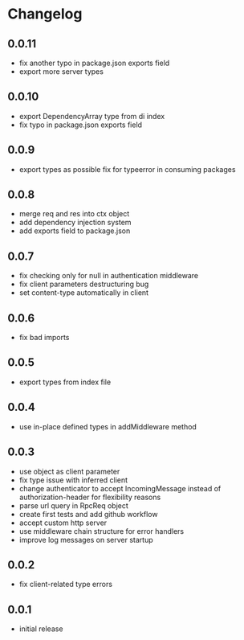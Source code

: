 # Changelog

## 0.0.11

- fix another typo in package.json exports field
- export more server types

## 0.0.10

- export DependencyArray type from di index
- fix typo in package.json exports field

## 0.0.9

- export types as possible fix for typeerror in consuming packages

## 0.0.8

- merge req and res into ctx object
- add dependency injection system
- add exports field to package.json

## 0.0.7

- fix checking only for null in authentication middleware
- fix client parameters destructuring bug
- set content-type automatically in client

## 0.0.6

- fix bad imports

## 0.0.5

- export types from index file

## 0.0.4

- use in-place defined types in addMiddleware method

## 0.0.3

- use object as client parameter
- fix type issue with inferred client
- change authenticator to accept IncomingMessage instead of authorization-header for flexibility reasons
- parse url query in RpcReq object
- create first tests and add github workflow
- accept custom http server
- use middleware chain structure for error handlers
- improve log messages on server startup

## 0.0.2

- fix client-related type errors

## 0.0.1

- initial release
